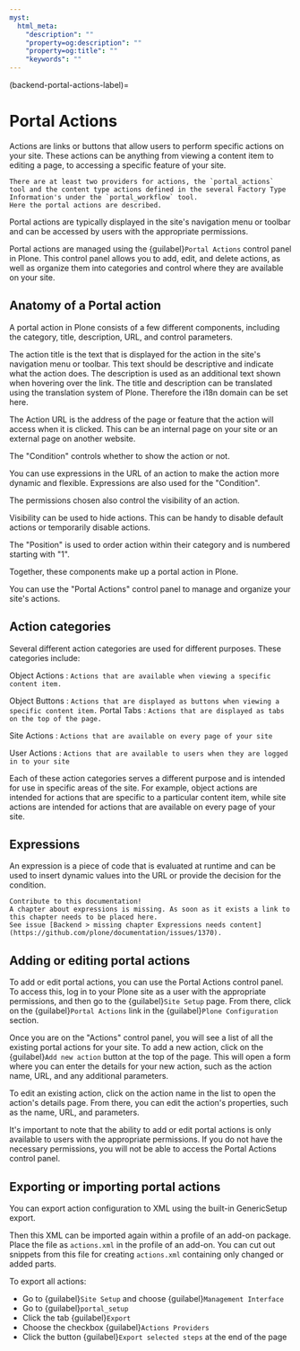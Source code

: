 ```yaml
---
myst:
  html_meta:
    "description": ""
    "property=og:description": ""
    "property=og:title": ""
    "keywords": ""
---
```


(backend-portal-actions-label)=

# Portal Actions

Actions are links or buttons that allow users to perform specific actions on your site.
These actions can be anything from viewing a content item to editing a page, to accessing a specific feature of your site.

```{note}
There are at least two providers for actions, the `portal_actions` tool and the content type actions defined in the several Factory Type Information's under the `portal_workflow` tool.
Here the portal actions are described.
```

Portal actions are typically displayed in the site's navigation menu or toolbar and can be accessed by users with the appropriate permissions.

Portal actions are managed using the {guilabel}`Portal Actions` control panel in Plone.
This control panel allows you to add, edit, and delete actions, as well as organize them into categories and control where they are available on your site.

## Anatomy of a Portal action

A portal action in Plone consists of a few different components, including the category, title, description, URL, and control parameters.

The action title is the text that is displayed for the action in the site's navigation menu or toolbar.
This text should be descriptive and indicate what the action does.
The description is used as an additional text shown when hovering over the link.
The title and description can be translated using the translation system of Plone.
Therefore the i18n domain can be set here.

The Action URL is the address of the page or feature that the action will access when it is clicked.
This can be an internal page on your site or an external page on another website.

The "Condition" controls whether to show the action or not.

You can use expressions in the URL of an action to make the action more dynamic and flexible. Expressions are also used for the "Condition".

The permissions chosen also control the visibility of an action.

Visibility can be used to hide actions.
This can be handy to disable default actions or temporarily disable actions.

The "Position" is used to order action within their category and is numbered starting with "1".

Together, these components make up a portal action in Plone.

You can use the "Portal Actions" control panel to manage and organize your site's actions.

## Action categories

Several different action categories are used for different purposes.
These categories include:

Object Actions
: `Actions that are available when viewing a specific content item.`

Object Buttons
: `Actions that are displayed as buttons when viewing a specific content item.`
Portal Tabs
: `Actions that are displayed as tabs on the top of the page.`

Site Actions
: `Actions that are available on every page of your site`

User Actions
: `Actions that are available to users when they are logged in to your site`

Each of these action categories serves a different purpose and is intended for use in specific areas of the site.
For example, object actions are intended for actions that are specific to a particular content item, while site actions are intended for actions that are available on every page of your site.

## Expressions

An expression is a piece of code that is evaluated at runtime and can be used to insert dynamic values into the URL or provide the decision for the condition.

```{todo}
Contribute to this documentation!
A chapter about expressions is missing. As soon as it exists a link to this chapter needs to be placed here.
See issue [Backend > missing chapter Expressions needs content](https://github.com/plone/documentation/issues/1370).
```

## Adding or editing portal actions

To add or edit portal actions, you can use the Portal Actions control panel.
To access this, log in to your Plone site as a user with the appropriate permissions, and then go to the {guilabel}`Site Setup` page.
From there, click on the {guilabel}`Portal Actions` link in the {guilabel}`Plone Configuration` section.

Once you are on the "Actions" control panel, you will see a list of all the existing portal actions for your site.
To add a new action, click on the {guilabel}`Add new action` button at the top of the page.
This will open a form where you can enter the details for your new action, such as the action name, URL, and any additional parameters.

To edit an existing action, click on the action name in the list to open the action's details page.
From there, you can edit the action's properties, such as the name, URL, and parameters.

It's important to note that the ability to add or edit portal actions is only available to users with the appropriate permissions.
If you do not have the necessary permissions, you will not be able to access the Portal Actions control panel.

## Exporting or importing portal actions

You can export action configuration to XML using the built-in GenericSetup export.

Then this XML can be imported again within a profile of an add-on package.
Place the file as `actions.xml` in the profile of an add-on.
You can cut out snippets from this file for creating `actions.xml` containing only changed or added parts.

To export all actions:

- Go to {guilabel}`Site Setup` and choose {guilabel}`Management Interface`
- Go to {guilabel}`portal_setup`
- Click the tab {guilabel}`Export`
- Choose the checkbox {guilabel}`Actions Providers`
- Click the button {guilabel}`Export selected steps` at the end of the page

